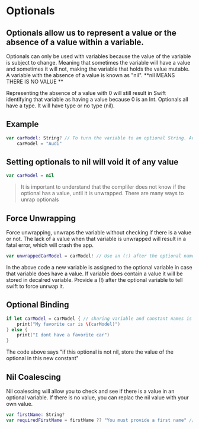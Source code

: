 # Optionals
## Optionals allow us to represent a value or the absence of a value within a variable.

Optionals can only be used with variables because the value of the variable is subject to change.  Meaning that sometimes the variable will have a value and sometimes it will not, making the variable that holds the value mutable.
A variable with the absence of a value is known as "nil". **nil MEANS THERE IS NO VALUE ** 
  
 Representing the absence of a value with 0 will still result in Swift identifying that variable as having a value because 0 is an Int. Optionals all have a type. It will have type or no type (nil). 
 
 ## Example
  
``` swift 
var carModel: String? // To turn the variable to an optional String. Add a "?" after the type. 
    carModel = "Audi"

```

## Setting optionals to nil will void it of any value

``` swift
var carModel = nil
```

> It is important to understand that the compliler does not know if the optional has a value, until it is unwrapped. There are many ways to unrap optionals

## Force Unwrapping
Force unwrapping, unwraps the variable without checking if there is a value or not. The lack of a value when that variable is unwrapped will result in a fatal error, which will crash the app. 



``` swift
var unwrappedCarModel = carModel! // Use an (!) after the optional name to tell the compiler to force unwrap it. 
```
In the above code a new variable is assigned to the optional variable in case that variable does have a value. If variable does contain a value it will be stored in decalred variable. Provide a (!) after the optional variable to tell swift to force unrwap it.


## Optional Binding

``` Swift
if let carModel = carModel { // sharing variable and constant names is called shadowing
    print("My favorite car is \(carModel)")
} else {
    print("I dont have a favorite car")
}
```
The code above says "if this optional is not nil, store the value of the optional in this new constant"


## Nil Coalescing

Nil coalescing will allow you to check and see if there is a value in an optional variable. If there is no value, you can replac the nil value with your own value.

``` swift
var firstName: String?
var requiredFirstName = firstName ?? "You must provide a first name" // The value after the ?? is the default value that will be stored in the decalred variable if the optional variabl is nil
```


